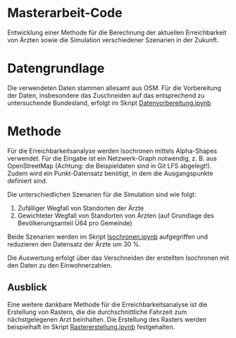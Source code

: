 # Masterarbeit-Code
Entwicklung einer Methode für die Berechnung der aktuellen Erreichbarkeit von Ärzten sowie die Simulation verschiedener Szenarien in der Zukunft. 

# Datengrundlage 
Die verwendeten Daten stammen allesamt aus OSM. Für die Vorbereitung der Daten, insbesondere das Zuschneiden auf das entsprechend zu untersuchende Bundesland, erfolgt im Skript [Datenvorbereitung.ipynb](https://github.com/SophieHartstock/Masterarbeit-Code/blob/master/Datenvorbereitung.ipynb)

# Methode
Für die Erreichbarkeitsanalyse werden Isochronen mittels Alpha-Shapes verwendet. Für die Eingabe ist ein Netzwerk-Graph notwendig, z. B. aus OpenStreetMap (Achtung: die Beispieldaten sind in Git LFS abgelegt!). Zudem wird ein Punkt-Datensatz benötigt, in dem die Ausgangspunkte definiert sind. 

Die unterschiedlichen Szenarien für die Simulation sind wie folgt:

1. Zufälliger Wegfall von Standorten der Ärzte
2. Gewichteter Wegfall von Standorten von Ärzten (auf Grundlage des Bevölkerungsanteil Ü64 pro Gemeinde)

Beide Szenarien werden im Skript [Isochronen.ipynb](https://github.com/SophieHartstock/Masterarbeit-Code/blob/master/Isochronen.ipynb) aufgegriffen und reduzieren den Datensatz der Ärzte um 30 %.

Die Auswertung erfolgt über das Verschneiden der erstellten Isochronen mit den Daten zu den Einwohnerzahlen.

## Ausblick
Eine weitere dankbare Methode für die Erreichbarkeitsanalyse ist die Erstellung von Rastern, die die durchschnittliche Fahrzeit zum nächstgelegenen Arzt beinhalten. Die Erstellung des Rasters werden beispielhaft im Skript [Rastererstellung.ipynb](https://github.com/SophieHartstock/Masterarbeit-Code/blob/master/Rastererstellung.ipynb) festgehalten.